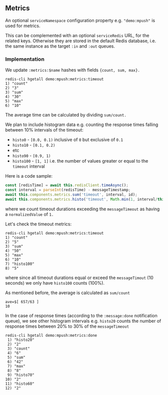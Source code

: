 

## Metrics

An optional `serviceNamespace` configuration property e.g. `"demo:mpush"` is used for metrics.

This can be complemented with an optional `serviceRedis` URL, for the related keys. Otherwise they are stored in the default Redis database, i.e. the same instance as the target `:in` and `:out` queues.

### Implementation

We update `:metrics:$name` hashes with fields `{count, sum, max}.`

```
redis-cli hgetall demo:mpush:metrics:timeout
1) "count"
2) "3"
3) "sum"
4) "30"
5) "max"
6) "10"
```

The average time can be calculated by dividing `sum/count.`

We plan to include histogram data e.g. counting the response times falling between 10% intervals of the timeout:
- `histo0` - `[0.0, 0.1)` inclusive of `0` but exclusive of `0.1`
- `histo10` - `[0.1, 0.2)`
- etc
- `histo90` - `[0.9, 1)`
- `histo100` - `[1, 1]` i.e. the number of values greater or equal to the `timeout` interval

Here is a code sample:
```javascript
const [redisTime] = await this.redisClient.timeAsync();
const interval = parseInt(redisTime) - messageTimestamp;
await this.components.metrics.sum('timeout', interval, id);
await this.components.metrics.histo('timeout', Math.min(1, interval/this.props.messageTimeout), id);
```
where we count timeout durations exceeding the `messageTimeout` as having a `normalizedValue` of `1.`

Let's check the timeout metrics:
```
redis-cli hgetall demo:mpush:metrics:timeout
1) "count"
2) "5"
3) "sum"
4) "50"
5) "max"
6) "10"
7) "histo100"
8) "5"
```
where since all timeout durations equal or exceed the `messageTimout` (10 seconds) we only have `histo100` counts (100%).

As mentioned before, the average is calculated as `sum/count`
```
ave=$[ 657/63 ]
10
```

In the case of response times (according to the `:message:done` notification queue), we see other histogram intervals e.g. `histo20` counts the number of response times between 20% to 30% of the `messageTimeout`
```
redis-cli hgetall demo:mpush:metrics:done
 1) "histo20"
 2) "2"
 3) "count"
 4) "6"
 5) "sum"
 6) "42"
 7) "max"
 8) "8"
 9) "histo70"
10) "2"
11) "histo60"
12) "2"
````
